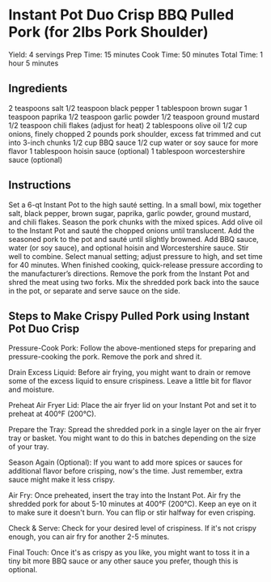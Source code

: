 # Instant Pot Duo Crisp BBQ Pulled Pork (for 2lbs Pork Shoulder)
Yield: 4 servings
Prep Time: 15 minutes
Cook Time: 50 minutes
Total Time: 1 hour 5 minutes

## Ingredients
2 teaspoons salt
1/2 teaspoon black pepper
1 tablespoon brown sugar
1 teaspoon paprika
1/2 teaspoon garlic powder
1/2 teaspoon ground mustard
1/2 teaspoon chili flakes (adjust for heat)
2 tablespoons olive oil
1/2 cup onions, finely chopped
2 pounds pork shoulder, excess fat trimmed and cut into 3-inch chunks
1/2 cup BBQ sauce
1/2 cup water or soy sauce for more flavor
1 tablespoon hoisin sauce (optional)
1 tablespoon worcestershire sauce (optional)

## Instructions

Set a 6-qt Instant Pot to the high sauté setting.
In a small bowl, mix together salt, black pepper, brown sugar, paprika, garlic powder, ground mustard, and chili flakes.
Season the pork chunks with the mixed spices.
Add olive oil to the Instant Pot and sauté the chopped onions until translucent.
Add the seasoned pork to the pot and sauté until slightly browned.
Add BBQ sauce, water (or soy sauce), and optional hoisin and Worcestershire sauce. Stir well to combine.
Select manual setting; adjust pressure to high, and set time for 40 minutes. When finished cooking, quick-release pressure according to the manufacturer’s directions.
Remove the pork from the Instant Pot and shred the meat using two forks.
Mix the shredded pork back into the sauce in the pot, or separate and serve sauce on the side.


## Steps to Make Crispy Pulled Pork using Instant Pot Duo Crisp
Pressure-Cook Pork: Follow the above-mentioned steps for preparing and pressure-cooking the pork. Remove the pork and shred it.

Drain Excess Liquid: Before air frying, you might want to drain or remove some of the excess liquid to ensure crispiness. Leave a little bit for flavor and moisture.

Preheat Air Fryer Lid: Place the air fryer lid on your Instant Pot and set it to preheat at 400°F (200°C).

Prepare the Tray: Spread the shredded pork in a single layer on the air fryer tray or basket. You might want to do this in batches depending on the size of your tray.

Season Again (Optional): If you want to add more spices or sauces for additional flavor before crisping, now's the time. Just remember, extra sauce might make it less crispy.

Air Fry: Once preheated, insert the tray into the Instant Pot. Air fry the shredded pork for about 5-10 minutes at 400°F (200°C). Keep an eye on it to make sure it doesn't burn. You can flip or stir halfway for even crisping.

Check & Serve: Check for your desired level of crispiness. If it's not crispy enough, you can air fry for another 2-5 minutes.

Final Touch: Once it's as crispy as you like, you might want to toss it in a tiny bit more BBQ sauce or any other sauce you prefer, though this is optional.